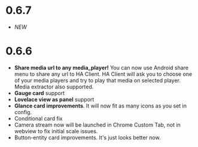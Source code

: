 # 0.6.7
- *NEW*
# 0.6.6
- **Share media url to any media_player!** You can now use Android share menu to share any url to HA Client. HA Client will ask you to choose one of your media players and try to play that media on selected player. Media extractor also supported.
- **Gauge card** support
- **Lovelace view as panel** support
- **Glance card improvements**. It will now fit as many icons as you set in config.
- Conditional card fix
- Camera stream now will be launched in Chrome Custom Tab, not in webview to fix initial scale issues.
- Button-entity card improvements. It's just looks better now.
